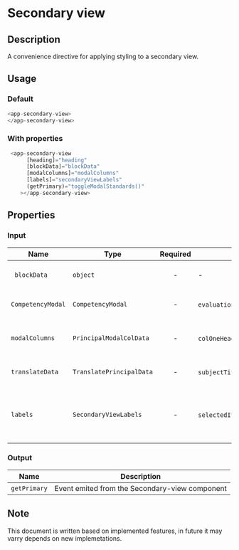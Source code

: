 # Secondary view

## Description

A convenience directive for applying styling to a secondary view.

## Usage

### Default

```js
<app-secondary-view>
</app-secondary-view>
```

### With properties

```js
 <app-secondary-view
      [heading]="heading"
      [blockData]="blockData"
      [modalColumns]="modalColumns"
      [labels]="secondaryViewLabels"
      (getPrimary)="toggleModalStandards()"
    ></app-secondary-view>
```

## Properties

### Input

| Name              | Type               | Required | Values               |  Default  | Description                                  |
| ----------------- | ------------------ | :------: | -------------------- | :-------: | -------------------------------------------- |
| ` blockData`     | `object`           |    -     | -                    |     -     | To set the data for secondary view|
| `CompetencyModal`           | `CompetencyModal`           |    -     | `evaluationCriteria`, `basicSkills` , `course` , `block` , `dimension` , `checked`, `standard` , `subject` | -|Used to display the data and checkbox                         |
| `modalColumns`      | `PrincipalModalColData` |    -     |`colOneHead`,`colTwoHead`,`colThreeHead`,`colFourHead`,`colOneData`, `colTwoData`, `colThreeData`, `colFourData`, | -|To set the heading and data of coloumns |
| `translateData`  |`TranslatePrincipalData`           |    -     |      `subjectTitle`,`summaryTitle`,`bodyTitle`,`countText`,`addButton`,`selectedItem`,`emptyTitle`,`emptyDescription``emptyButton`        |-     |  To set the trannslate principle data  | 
| `labels`       | `SecondaryViewLabels`   |    -     |  `selectedItemText``emptyTitle`, `emptyDescription`, `emptyButtonText` |     -     | To set the labels for button, title,description and text of selected item         |

### Output

| Name          | Description                              |
| ------------- | ---------------------------------------- |
| `getPrimary` | Event emited from the Secondary-view component |

## Note

This document is written based on implemented features, in future it may varry depends on new implemetations.
